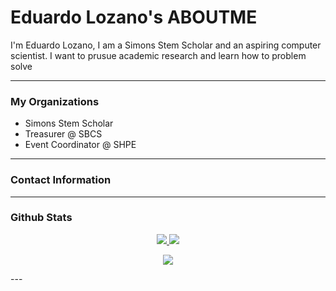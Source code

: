 # Eduardo Lozano's ABOUTME
I'm Eduardo Lozano, I am a Simons Stem Scholar and an aspiring computer scientist. I want to prusue academic research and learn how to problem solve


---
### My Organizations
- Simons Stem Scholar
- Treasurer @ SBCS
- Event Coordinator @ SHPE
---

### Contact Information
<!-- Most Used Languages -->

---
### Github Stats

<p align="center", justify-content:"space-evenly">
  <!-- GitHub Score (Assuming a general contributions widget) -->
  <a href="https://github.com/anuraghazra/github-readme-stats">
    <img src="https://github-readme-stats.vercel.app/api?username=eduardoloz&show_icons=true&theme=dracula"/>
  </a>
  <!-- GitHub Streak -->
  <a href="https://github.com/DenverCoder1/github-readme-streak-stats">
    <img src="https://github-readme-streak-stats.herokuapp.com/?user=eduardoloz&theme=dracula"/>
  </a>

</p>
<!-- Most Used Languages -->
<p align="center">
  <a href="https://github.com/anuraghazra/github-readme-stats">
    <img align="center" src="https://github-readme-stats.vercel.app/api/top-langs/?username=eduardoloz&layout=compact&theme=dracula"/>
  </a>
</p>
---

